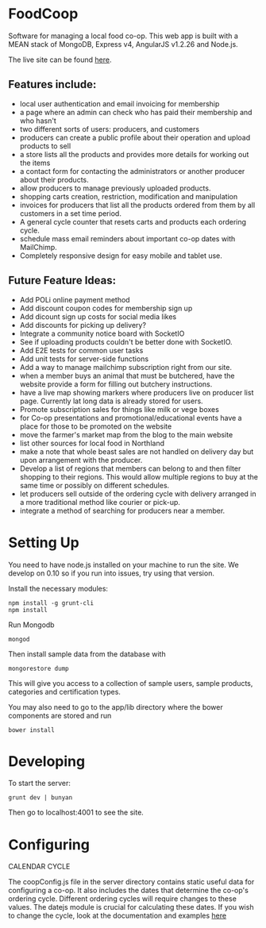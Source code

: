 FoodCoop
========

Software for managing a local food co-op. This web app is built with a MEAN stack of MongoDB, Express v4, AngularJS v1.2.26 and Node.js.

The live site can be found [here](http://foodcoop.org.nz).


Features include:
-------------------------

* local user authentication and email invoicing for membership
* a page where an admin can check who has paid their membership and who hasn't
* two different sorts of users: producers, and customers
* producers can create a public profile about their operation and upload products to sell
* a store lists all the products and provides more details for working out the items
* a contact form for contacting the administrators or another producer about their products.
* allow producers to manage previously uploaded products.
* shopping carts creation, restriction, modification and manipulation
* invoices for producers that list all the products ordered from them by all customers in a set time period.
* A general cycle counter that resets carts and products each ordering cycle.
* schedule mass email reminders about important co-op dates with MailChimp.
* Completely responsive design for easy mobile and tablet use.

Future Feature Ideas:
-----------------------------------------------

* Add POLi online payment method
* Add discount coupon codes for membership sign up
* Add dicount sign up costs for social media likes
* Add discounts for picking up delivery?
* Integrate a community notice board with SocketIO
* See if uploading products couldn't be better done with SocketIO.
* Add E2E tests for common user tasks
* Add unit tests for server-side functions
* Add a way to manage mailchimp subscription right from our site.
* when a member buys an animal that must be butchered, have the website provide a form for filling out butchery instructions.
* have a live map showing markers where producers live on producer list page. Currently lat long data is already stored for users.
* Promote subscription sales for things like milk or vege boxes
* for Co-op presentations and promotional/educational events have a place for those to be promoted on the website
* move the farmer's market map from the blog to the main website
* list other sources for local food in Northland
* make a note that whole beast sales are not handled on delivery day but upon arrangement with the producer.
* Develop a list of regions that members can belong to and then filter shopping to their regions. This would allow multiple regions to buy at the same time or possibly on different schedules.
* let producers sell outside of the ordering cycle with delivery arranged in a more traditional method like courier or pick-up.
* integrate a method of searching for producers near a member.

Setting Up
==========

You need to have node.js installed on your machine to run the site. We develop on 0.10 so if you run into issues, try using that version.

Install the necessary modules:

    npm install -g grunt-cli
    npm install

Run Mongodb

    mongod

Then install sample data from the database with

    mongorestore dump

This will give you access to a collection of sample users, sample products, categories and certification types.

You may also need to go to the app/lib directory where the bower components are stored and run

	bower install


Developing
==========

To start the server:

    grunt dev | bunyan

Then go to localhost:4001 to see the site.

Configuring
===========

CALENDAR CYCLE

The coopConfig.js file in the server directory contains static useful data for configuring a co-op. It also includes the dates that determine the co-op's ordering cycle. Different ordering cycles will require changes to these values. The datejs module is crucial for calculating these dates. If you wish to change the cycle, look at the documentation and examples [here](https://code.google.com/p/datejs/)
